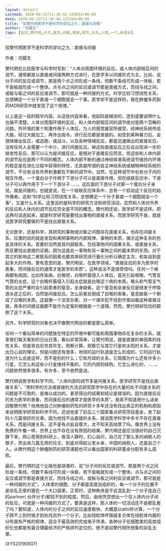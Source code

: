 ```yaml
---
layout: default
Lastmod: 2020-06-21T11:36:42.145831+00:00
date: 2020-06-21T11:36:40.122364+00:00
title: "驳樊代明医学不是科学的谬论之九：直接与间接"
author: "司履生"
tags: [反应,樊代明,分子,医学,间接,直接,调节,关系,人体,一个,新语丝]
---
```


驳樊代明医学不是科学的谬论之九：直接与间接

作者：司履生

樊代明在比较医学与科学时写到：“人体对周围环境的反应，或人体内部相互间的调节，通常都是以直接或间接两种方式进行，在医学多以间接形式为主。比如，说分子间的反应或调节，那是两个点之间形成一条线，但数干条线可形成一块板，若干层板就形成一个整体。点与点之间的反应或调节那是直接方式，而线与线之间，或板与板之间的反应或调节，那可就是一种间接的方式。科学比较习惯线性关系，总想确定一个分子甚或一个细胞就会一个事。医学却不是这样的，我在肿瘤多药耐药MDR研究中就发现了这个规律。”

以上是这一段的精华内容。从这些内容来看，他起码是糊涂的，连到底要说明什么也搞不清楚。人体对周围环境的反应，和人体内部相互间的调节绝对是两个范畴的问题。外环境的某个刺激作用于人体后，为人的感觉器官所接受，经神经系统传给大脑，经过大脑加工，再传出指令，进行反应都是直接的。如受到某种暴力后，会很快做出反应，或逃跑，或战斗，以及各种情绪反应，都是迅速做出的直接反应，没有任何人会需要一个中介，进行间接反应。继这些直接反应之后会出现进一步的继发性反应，那可以认为是间接反应，是相对于直接反应而言。但这些和人体内部的调节反应是两个不同的概念。人体内部不断的通过神经体液系统调节维持内环境的稳定是在进化过程中获得的特性，尤其是所谓的自主神经系统或植物神经系统的调节，不论有没有外界刺激都在不断的调节中。当然，在这种调节中也有分子间的相互作用，一个蛋白分子作用于下游分子可以是直接作用，但在级联反应中，下游分子可以再作用于下一个下游分子……，这后面的下游分子对第一个蛋白分子来说，就是间接的。也就是说，在一个级联反应体系中，总有一个启动这个反应的始作俑者。这和“科学比较习惯线性关系，总想确定一个分子甚或一个细胞就会一个事”，又是什么关系。这里说的是科学的研究方法和研究活动，显然和人体对外界的反应和人体内的调节反应完全是不同的概念。樊代明还说，医学却不是这样。把这两句话连起来，就是科学研究是要找出事物的直接关系，而医学研究不是，就是说医学研究要做的不是找出直接关系。

无论医学，还是科学，其研究的事物或对象之间既存在直接关系，也存在间接关系，应激的目的就是发现和阐明事物的内部规律，事物的本质，揭示这种复杂的也是具体的关系。首要的当然是其内部联系，包括事物间的因果关系，或直接关系，而且要找出直接的证据。因为这是此一事物和另一事物之间的最本质的东西。对于其它的影响这二者联系的因素也要具体研究进行量化分析以确定主次，和各自到底起多大的作用。更有意思的是，樊代明说，在医学领域，“直接反应的多为医学的表象，而间接反应的通常才是医学的本质”。这种说法不是很奇怪吗。任何一个疾病都有病因，比如传染病，白喉吧，白喉杆菌侵入人体后，首先引起咽喉、气管支气管的炎症，这个白喉杆菌侵入引起炎症就是白喉这个病的本质。喉头和气管支气管的炎症严重时会引起患者的窒息，全身缺氧，这个窒息和全身反应是继发于呼吸道炎症之后的，当然是间接反应。怎么前者反倒成了白喉的表象，窒息缺氧一个倒成了白喉的本质。这就像一个法官办案，对一个谋杀犯不找到作案凶器这种直接证据，再多的间接证据都不能作为定案的根据是一个道理。然而，樊代明却恰恰的颠倒了这个关系。

另外，科学研究的对象也决不像樊代明说的都是那么简单。

任何一个看似简单的问题放在特定的环境中都可能和周围事物存在复杂的关系。就拿我们每天看到的日出日落，看似非常简单，让樊代明说，就是直接的单因素的线性关系，但是哥白尼穷其毕生，观察计算，观察它与其它行星和太阳的关系，才提出日心说的理论。但是问题还有很多，地球的运行轨道是怎么形成的，它的运行轨道为什么会是这样，而不是别的什么；它和月球的关系，它周围为什么还有许多小行星，它怎么和这些小行星维持平衡的，它的内部的结构，它怎么进化的，……，问题依然很多很多。有许多，至今依然是谜。

樊代明说医学和科学不同，“人体内部的调节多是间接关系，医学研究不是找出直接关系”。“用科学的方法或直接的方法去研究医学中存在的大量的处于间接关系的问题是不可取的、是难以成功的，甚至得出的结果和结论是错误的。因为直接反应的多为医学的表象，而间接反应的通常才是医学的本质”。我真不知道用什么话来回敬樊代明？他用他自己对肿瘤耐药性的研究十多年还没有找出真正的机制和原因来说明医学研究和科学不同，还说他拿了前后三个国家重点研究项目基金，发了起码十几篇很好的文章。因为他找不出直接的关系，就说医学科学中多半不存在直接关系，而是间接关系，这不是有点妄自尊大，太不知天高地厚了吗。像世界上没有免费的午餐一样，世界上也不存在没有原因的结果。樊代明还是应当很好的自己沉静下来，把心思用到科研上，夜深人静时，扪心自问，自己花了那么多的纳税人的银子，弄出来几篇无用的论文，到底对得起父老乡亲，中国的纳税人，还是自己个人。从樊代明这个肿瘤耐药的研究课题也可以看出国家的科研基金分配有多么腐败。

最后，樊代明的这个比喻也是胡凑的，说“分子间的反应或调节，那是两个点之间形成一条线，但数干条线可形成一块板，若干层板就形成一个整体。点与点之间的反应或调节那是直接方式，而线与线之间，或板与板之间的反应或调节，那可就是一种间接的方式”。人体里的细胞、分子都是高度自组织的，每一个分子的位置不是杂乱无章的塞在一个大口袋里。正常时，这种秩序是不会混乱到一个分子连自己的partner( 伙伴分子)都找不到的程度。然后，由他凭空想出一个在人体内分子间的反应，可就是一种间接的方式了。要真是这样，那人体的一切活动还不是都乱套了吗？要知道，人体内的分子之间的反应速度极快，大概是以atto秒计算，一个分子顾不上到时候才到处找另外一个分子。比如线粒体呼吸链复合体在线粒体内膜的分布就有严格的规律，适合于最高效的完成电子传递。各种分子在细胞里的高度组织化也都是有最合理最经济的严格排列定位的，绝不是如樊代明所想象的杂乱无章。

(XYS20190507)

